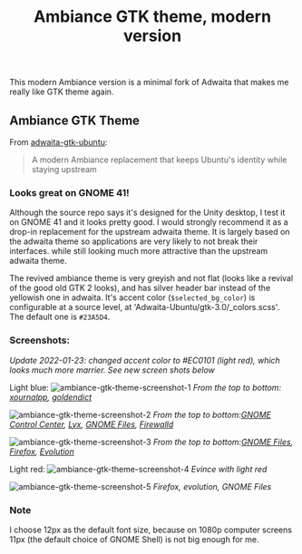 ﻿---
layout: post
title: "Ambiance GTK theme, modern version"
last_modified_at: 2022-01-23
categories: [awesome, gtk]
---
<!-- This Source Code Form is subject to the terms of the Mozilla Public
   - License, v. 2.0. If a copy of the MPL was not distributed with this
   - file, You can obtain one at https://mozilla.org/MPL/2.0/. -->
This modern Ambiance version is a minimal fork of Adwaita that makes me really like GTK theme again.

## Ambiance GTK Theme
From [adwaita-gtk-ubuntu](https://github.com/pojntfx/adwaita-gtk-ubuntu):
> A modern Ambiance replacement that keeps Ubuntu's identity while staying upstream

### Looks great on GNOME 41!
Although the source repo says it's designed for the Unity desktop, I test it on GNOME 41 and it looks pretty good. I would strongly recommend it as a drop-in replacement for the upstream adwaita theme. It is largely based on the adwaita theme so applications are very likely to not break their interfaces. while still looking much more attractive than the upstream adwaita theme. 

The revived ambiance theme is very greyish and not flat (looks like a revival of the good old GTK 2 looks), and has silver header bar instead of the yellowish one in adwaita. It's accent color (`$selected_bg_color`) is configurable at a source level, at 'Adwaita-Ubuntu/gtk-3.0/_colors.scss'. The default one is `#23A5D4`.

### Screenshots:
*Update 2022-01-23: changed accent color to #EC0101 (light red), which looks much more marrier. See new screen shots below*

Light blue:
![ambiance-gtk-theme-screenshot-1](../../../static/2021-12-02/ambiance-gtk-theme-screenshot-1.png)
*From the top to bottom: [xournalpp](https://xournalpp.github.io/), [goldendict](http://goldendict.org/)*

![ambiance-gtk-theme-screenshot-2](../../../static/2021-12-02/ambiance-gtk-theme-screenshot-2.png)
*From the top to bottom:[GNOME Control Center](https://gitlab.gnome.org/GNOME/gnome-control-center), [Lyx](https://www.lyx.org/), [GNOME Files](https://wiki.gnome.org/Apps/Files), [Firewalld](https://firewalld.org/)*

![ambiance-gtk-theme-screenshot-3](../../../static/2021-12-02/ambiance-gtk-theme-screenshot-3.png)
*From the top to bottom:[GNOME Files](https://wiki.gnome.org/Apps/Files), [Firefox](https://www.mozilla.org/firefox/), [Evolution](https://wiki.gnome.org/Apps/Evolution)*

Light red:
![ambiance-gtk-theme-screenshot-4](../../../static/2022-01-23/ambiance-gtk-theme-screenshot-4.png)
*Evince with light red*

![ambiance-gtk-theme-screenshot-5](../../../static/2022-01-23/ambiance-gtk-theme-screenshot-5.png)
*Firefox, evolution, GNOME Files*

### Note
I choose 12px as the default font size, because on 1080p computer screens 11px (the default choice of GNOME Shell) is not big enough for me.
